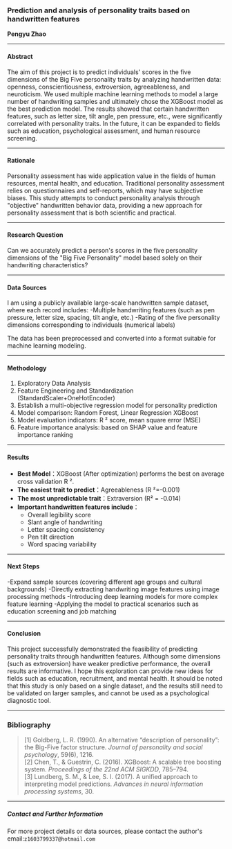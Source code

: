 ### Prediction and analysis of personality traits based on handwritten features

**Pengyu Zhao**

---

#### Abstract

   The aim of this project is to predict individuals' scores in the five dimensions of the Big Five personality traits by analyzing handwritten data: openness, conscientiousness, extroversion, agreeableness, and neuroticism. We used multiple machine learning methods to model a large number of handwriting samples and ultimately chose the XGBoost model as the best prediction model. The results showed that certain handwritten features, such as letter size, tilt angle, pen pressure, etc., were significantly correlated with personality traits. In the future, it can be expanded to fields such as education, psychological assessment, and human resource screening.

---

#### Rationale

   Personality assessment has wide application value in the fields of human resources, mental health, and education. Traditional personality assessment relies on questionnaires and self-reports, which may have subjective biases. This study attempts to conduct personality analysis through "objective" handwritten behavior data, providing a new approach for personality assessment that is both scientific and practical.

---

#### Research Question

   Can we accurately predict a person's scores in the five personality dimensions of the "Big Five Personality" model based solely on their handwriting characteristics?

---

#### Data Sources

   I am using a publicly available large-scale handwritten sample dataset, where each record includes:
   -Multiple handwriting features (such as pen pressure, letter size, spacing, tilt angle, etc.)
   -Rating of the five personality dimensions corresponding to individuals (numerical labels)

   The data has been preprocessed and converted into a format suitable for machine learning modeling.

---

#### Methodology

   1. Exploratory Data Analysis
   2. Feature Engineering and Standardization (StandardScaler+OneHotEncoder)
   3. Establish a multi-objective regression model for personality prediction
   4. Model comparison: Random Forest, Linear Regression XGBoost
   5. Model evaluation indicators: R ² score, mean square error (MSE)
   6. Feature importance analysis: based on SHAP value and feature importance ranking

---

#### Results

   - **Best Model**：XGBoost (After optimization) performs the best on average cross validation R ².
   - **The easiest trait to predict**：Agreeableness (R ²=-0.001)
   - **The most unpredictable trait**：Extraversion (R² = -0.014)
   - **Important handwritten features include**：
     - Overall legibility score
     - Slant angle of handwriting
     - Letter spacing consistency
     - Pen tilt direction
     - Word spacing variability

---

#### Next Steps

   -Expand sample sources (covering different age groups and cultural backgrounds)
   -Directly extracting handwriting image features using image processing methods
   -Introducing deep learning models for more complex feature learning
   -Applying the model to practical scenarios such as education screening and job matching

---

#### Conclusion

   This project successfully demonstrated the feasibility of predicting personality traits through handwritten features. Although some dimensions (such as extroversion) have weaker predictive performance, the overall results are informative. I hope this exploration can provide new ideas for fields such as education, recruitment, and mental health. It should be noted that this study is only based on a single dataset, and the results still need to be validated on larger samples, and cannot be used as a psychological diagnostic tool.

---

### Bibliography

> [1] Goldberg, L. R. (1990). An alternative “description of personality”: the Big-Five factor structure. *Journal of personality and social psychology*, 59(6), 1216.  
> [2] Chen, T., & Guestrin, C. (2016). XGBoost: A scalable tree boosting system. *Proceedings of the 22nd ACM SIGKDD*, 785–794.  
> [3] Lundberg, S. M., & Lee, S. I. (2017). A unified approach to interpreting model predictions. *Advances in neural information processing systems*, 30.  

---

##### Contact and Further Information

   For more project details or data sources, please contact the author's email:` z1603799337@hotmail.com `
